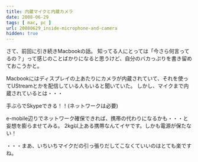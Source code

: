 ```yaml
---
title: 内蔵マイクと内蔵カメラ
date: 2008-06-29
tags: [ mac, pc ]
url: 20080629_inside-microphone-and-camera
hidden: true
---
```

さて、前回に引き続きMacbookの話。
知ってる人にとっては「今さら何言ってるの？」って感じのことばかりになると思うけど、自分のバカっぷりを書き留めておこうかと。

Macbookにはディスプレイの上あたりにカメラが内蔵されていて、それを使ってUStreamとかを配信している人もいると聞いていた。
しかし、マイクまで内蔵されているとは・・・

手ぶらでSkypeできる！！(ネットワークは必要)

e-mobile辺りでネットワーク確保できれば、携帯の代わりになるかも・・・と妄想を膨らませてみる。
2kg以上ある携帯なんてイヤです。しかも電源が保たない！

・・・まあ、いちいちマイクだの引っ張りだしてこなくていいのはとても楽ですね。
